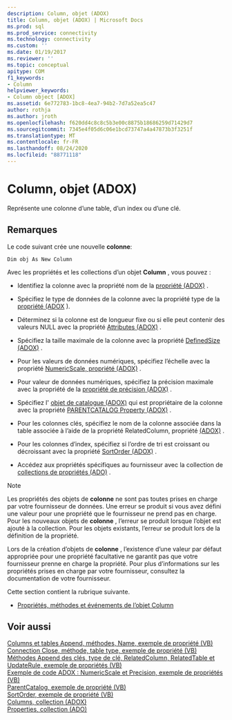 ```yaml
---
description: Column, objet (ADOX)
title: Column, objet (ADOX) | Microsoft Docs
ms.prod: sql
ms.prod_service: connectivity
ms.technology: connectivity
ms.custom: ''
ms.date: 01/19/2017
ms.reviewer: ''
ms.topic: conceptual
apitype: COM
f1_keywords:
- Column
helpviewer_keywords:
- Column object [ADOX]
ms.assetid: 6e772783-1bc8-4ea7-94b2-7d7a52ea5c47
author: rothja
ms.author: jroth
ms.openlocfilehash: f620dd4c8c8c5b3e00c8875b18686259d71429d7
ms.sourcegitcommit: 7345e4f05d6c06e1bcd73747a4a47873b3f3251f
ms.translationtype: MT
ms.contentlocale: fr-FR
ms.lasthandoff: 08/24/2020
ms.locfileid: "88771118"
---
```

# <a name="column-object-adox"></a>Column, objet (ADOX)
Représente une colonne d’une table, d’un index ou d’une clé.  
  
## <a name="remarks"></a>Remarques  
 Le code suivant crée une nouvelle **colonne**:  
  
 `Dim obj As New Column`  
  
 Avec les propriétés et les collections d’un objet **Column** , vous pouvez :  
  
-   Identifiez la colonne avec la propriété nom de la [propriété (ADOX)](./name-property-adox.md) .  
  
-   Spécifiez le type de données de la colonne avec la propriété type de la [propriété (ADOX](./type-property-key-adox.md) ).  
  
-   Déterminez si la colonne est de longueur fixe ou si elle peut contenir des valeurs NULL avec la propriété [Attributes (ADOX)](./attributes-property-adox.md) .  
  
-   Spécifiez la taille maximale de la colonne avec la propriété [DefinedSize (ADOX)](./definedsize-property-adox.md) .  
  
-   Pour les valeurs de données numériques, spécifiez l’échelle avec la propriété [NumericScale, propriété (ADOX)](./numericscale-property-adox.md) .  
  
-   Pour valeur de données numériques, spécifiez la précision maximale avec la propriété de la [propriété de précision (ADOX)](./precision-property-adox.md) .  
  
-   Spécifiez l' [objet de catalogue (ADOX)](./catalog-object-adox.md) qui est propriétaire de la colonne avec la propriété [PARENTCATALOG Property (ADOX)](./parentcatalog-property-adox.md) .  
  
-   Pour les colonnes clés, spécifiez le nom de la colonne associée dans la table associée à l’aide de la propriété RelatedColumn, propriété [(ADOX)](./relatedcolumn-property-adox.md) .  
  
-   Pour les colonnes d’index, spécifiez si l’ordre de tri est croissant ou décroissant avec la propriété [SortOrder (ADOX)](./sortorder-property-adox.md) .  
  
-   Accédez aux propriétés spécifiques au fournisseur avec la collection de [collections de propriétés (ADO)](../ado-api/properties-collection-ado.md) .  
  
> [!NOTE]
>  Les propriétés des objets de **colonne** ne sont pas toutes prises en charge par votre fournisseur de données. Une erreur se produit si vous avez défini une valeur pour une propriété que le fournisseur ne prend pas en charge. Pour les nouveaux objets de **colonne** , l’erreur se produit lorsque l’objet est ajouté à la collection. Pour les objets existants, l’erreur se produit lors de la définition de la propriété.  
>   
>  Lors de la création d’objets de **colonne** , l’existence d’une valeur par défaut appropriée pour une propriété facultative ne garantit pas que votre fournisseur prenne en charge la propriété. Pour plus d’informations sur les propriétés prises en charge par votre fournisseur, consultez la documentation de votre fournisseur.  
  
 Cette section contient la rubrique suivante.  
  
-   [Propriétés, méthodes et événements de l’objet Column](./column-object-properties-methods-and-events.md)  
  
## <a name="see-also"></a>Voir aussi  
 [Columns et tables Append, méthodes, Name, exemple de propriété (VB)](./columns-and-tables-append-methods-name-property-example-vb.md)   
 [Connection Close, méthode, table type, exemple de propriété (VB)](./connection-close-method-table-type-property-example-vb.md)   
 [Méthodes Append des clés, type de clé, RelatedColumn, RelatedTable et UpdateRule, exemple de propriétés (VB)](./keys-append-method-key-type-relatedcolumn-relatedtable-example-vb.md)   
 [Exemple de code ADOX : NumericScale et Precision, exemple de propriétés (VB)](./adox-code-example-numericscale-and-precision-properties-example-vb.md)   
 [ParentCatalog, exemple de propriété (VB)](./parentcatalog-property-example-vb.md)   
 [SortOrder, exemple de propriété (VB)](./sortorder-property-example-vb.md)   
 [Columns, collection (ADOX)](./columns-collection-adox.md)   
 [Properties, collection (ADO)](../ado-api/properties-collection-ado.md)